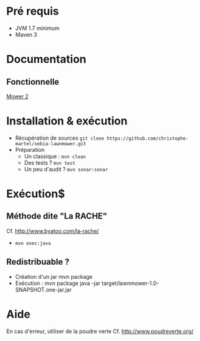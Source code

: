 
# Pré requis
* JVM 1.7 minimum
* Maven 3

# Documentation
## Fonctionnelle
[Mower 2](documents/mower2.pdf "libellé du sujet")

# Installation & exécution
* Récupération de sources `git clone https://github.com/christophe-martel/xebia-lawnmower.git`
* Préparation
    * Un classique : `mvn clean`
    * Des tests ? `mvn test`
    * Un peu d'audit ? `mvn sonar:sonar`

# Exécution$
## Méthode dite "La RACHE"
Cf. http://www.byatoo.com/la-rache/
* `mvn exec:java`

## Redistribuable ?
* Création d'un jar mvn package
* Exécution :
    mvn package
    java -jar target/lawnmower-1.0-SNAPSHOT.one-jar.jar

# Aide
En cas d'erreur, utiliser de la poudre verte
Cf. http://www.poudreverte.org/